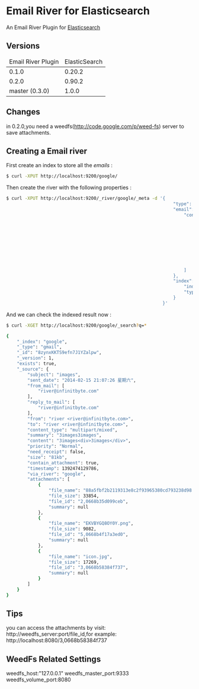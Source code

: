 Email River for Elasticsearch
===========================

An Email River Plugin for [Elasticsearch](http://www.elasticsearch.org/)


Versions
--------

<table>
	<thead>
		<tr>
			<td>Email River Plugin</td>
			<td>ElasticSearch</td>
		</tr>
	</thead>
	<tbody>
		<tr>
			<td>0.1.0</td>
			<td>0.20.2</td>
		</tr>
		<tr>
			<td>0.2.0</td>
			<td>0.90.2</td>
		</tr>
		<tr>
            <td>master (0.3.0)</td>
            <td>1.0.0</td>
        </tr>
	</tbody>
</table>

Changes
--------------------
in 0.2.0,you need a weedfs(http://code.google.com/p/weed-fs) server to save attachments.


Creating a Email river
--------------------

First create an index to store all the *emails* :

```sh 
$ curl -XPUT http://localhost:9200/google/
```

Then create the river with the following properties :

```sh
$ curl -XPUT http://localhost:9200/_river/google/_meta -d '{
                                                               "type": "email",
                                                               "email": {
                                                                   "config": [
                                                                       {
                                                                           "host": "pop.exmail.qq.com",
                                                                           "port": 110,
                                                                           "type": "pop3",
                                                                           "username": "river@infinitbyte.com",
                                                                           "password": "ail?sid=9UL",
                                                                           "check_interval": 5000,
                                                                           "skip_count": 1
                                                                       }
                                                                   ]
                                                               },
                                                               "index": {
                                                                   "index": "google",
                                                                   "type": "gmail"
                                                               }
                                                           }'
```

And we can check the indexed result now :


```sh
$ curl -XGET http://localhost:9200/google/_search?q=*
```


```sh
{
    "_index": "google",
    "_type": "gmail",
    "_id": "8zynxKKTS9efn7J1YZalpw",
    "_version": 1,
    "exists": true,
    "_source": {
        "subject": "images",
        "sent_date": "2014-02-15 21:07:26 星期六",
        "from_mail": [
            "river@infinitbyte.com"
        ],
        "reply_to_mail": [
            "river@infinitbyte.com"
        ],
        "from": "river <river@infinitbyte.com>",
        "to": "river <river@infinitbyte.com>",
        "content_type": "multipart/mixed",
        "summary": "3images3images",
        "content": "3images<div>3images</div>",
        "priority": "Normal",
        "need_receipt": false,
        "size": "81kb",
        "contain_attachment": true,
        "timestamp": 1392474129786,
        "via_river": "google",
        "attachments": [
            {
                "file_name": "88a5fbf2b2119313e8c2f93965380cd793238d98.jpg",
                "file_size": 33854,
                "file_id": "2,0668b35d099ceb",
                "summary": null
            },
            {
                "file_name": "EKVBYGQ8OY0Y.png",
                "file_size": 9082,
                "file_id": "5,0668b4f17a3ed0",
                "summary": null
            },
            {
                "file_name": "icon.jpg",
                "file_size": 17269,
                "file_id": "3,0668b58384f737",
                "summary": null
            }
        ]
    }
}
```

Tips
--------------------
you can access the attachments by visit: http://weedfs_server:port/file_id,for example:
http://localhost:8080/3,0668b58384f737

WeedFs Related Settings
--------------------
weedfs_host:"127.0.0.1"
weedfs_master_port:9333
weedfs_volume_port:8080